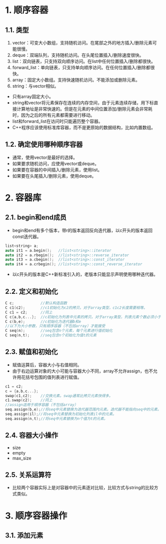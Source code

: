 # 1. 顺序容器
## 1.1. 类型
1. vector：可变大小数组，支持随机访问。在尾部之外的地方插入/删除元素可能很慢。
2. deque：双端队列，支持随机访问。在头尾位置插入/删除速度很快。
3. list：双向链表，只支持双向顺序访问。在list中任何位置插入/删除都很快。
4. forward_list：单向链表，只支持单向顺序访问。在任何位置插入/删除都很快。
5. array：固定大小数组。支持快速随机访问。不能添加或删除元素。
6. string：与vector相似。  

- 只有array固定大小。
- string和vector将元素保存在连续的内存空间，由于元素连续存储，用下标直接计算地址是非常快速的。但是在元素的中间位置添加/删除元素会非常耗时，因为之后的所有元素都需要进行移动。
- list和forward_list在访问时只能遍历整个容器。
- C++程序应该使用标准库容器，而不是更原始的数据结构，比如内置数组。
## 1.2. 确定使用哪种顺序容器
- 通常，使用vector是最好的选择。
- 如果要求随机访问，应使用vector或deque。
- 如果要在容器的中间插入/删除元素，使用list。
- 如果要在头尾插入/删除元素，使用deque。

# 2. 容器库
## 2.1. begin和end成员
- begin和end有多个版本，带r的版本返回反向迭代器，以c开头的版本返回const迭代器。
```C++
list<string> a;
auto it1 = a.begin();   //list<string>::iterator
auto it2 = a.rbegin();  //list<string>::reverse_iterator
auto it3 = a.cbegin();  //list<string>::const_iterator
auto it4 = a.crbegin(); //list<string>::const_reverse_iterator
```
- 以c开头的版本是C++新标准引入的，老版本只能显示声明使用哪种迭代器。
## 2.2. 定义和初始化
```C++
C c;            //默认构造函数
C c1(c2);       //c1初始化为c2的拷贝。对于array类型，c1c2长度需要相等。
C c1 = c2;      //同上
C c{a,b,c...};  //c初始化为列表中元素的拷贝。对于array类型，列表元素个数必须小于等于array大小。
C c(b,e);       //c初始化为迭代器b和e
//以下为大小参数，只有顺序容器（不包括array）才能接受
C seq(n);       //seq包含n个元素，每个元素进行值初始化
C seq(n,t);     //seq包含n个初始化为值t的元素
```
## 2.3. 赋值和初始化
- 赋值运算后，容器大小与右值相同。
- 由于右边运算对象的大小可能与容器大小不同，array不允许assign，也不允许用花括号包围的值列表进行赋值。
```C++
c1 = c2;
c = {a,b,c...};
swap(c1,c2);    //交换元素。swap通常比拷贝元素快得多。
c1.swap(c2);    //同上
//assign适用于顺序容器（不包括array）
seq.assign(b,e);//将seq中元素替换为迭代器范围内元素。迭代器不能指向seq中的元素。
seq.assign(il);//将seq中元素替换为初始化列表il中的元素。
seq.assign(n,t);//将seq中元素替换为n个值为t的元素。
```
## 2.4. 容器大小操作
- size
- empty
- max_size
## 2.5. 关系运算符
- 比较两个容器实际上是对容器中的元素逐对比较，比较方式与string的比较方式类似。

# 3. 顺序容器操作
## 3.1. 添加元素
